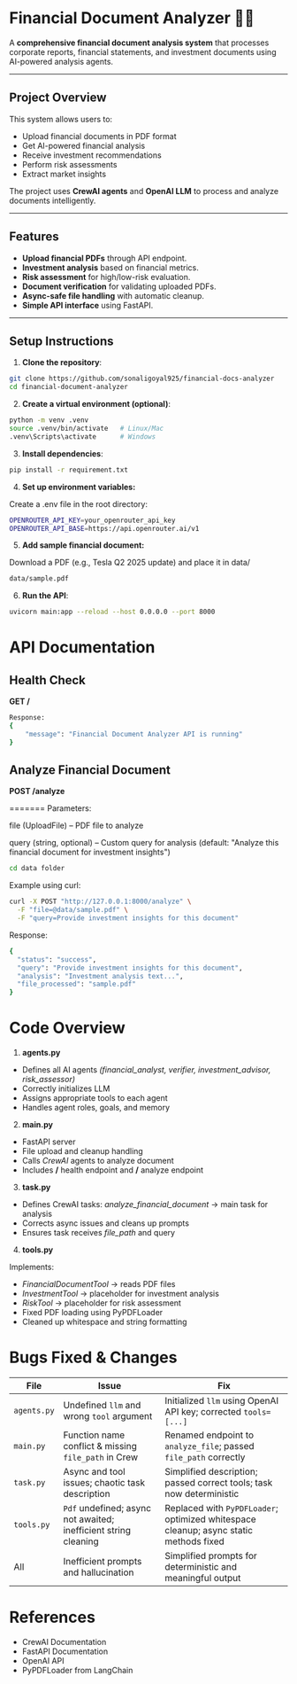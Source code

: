 # Financial Document Analyzer 🏦📄

A **comprehensive financial document analysis system** that processes corporate reports, financial statements, and investment documents using AI-powered analysis agents.

---

## Project Overview

This system allows users to:

- Upload financial documents in PDF format
- Get AI-powered financial analysis
- Receive investment recommendations
- Perform risk assessments
- Extract market insights

The project uses **CrewAI agents** and **OpenAI LLM** to process and analyze documents intelligently.

---

## Features

- **Upload financial PDFs** through API endpoint.
- **Investment analysis** based on financial metrics.
- **Risk assessment** for high/low-risk evaluation.
- **Document verification** for validating uploaded PDFs.
- **Async-safe file handling** with automatic cleanup.
- **Simple API interface** using FastAPI.

---

## Setup Instructions

1. **Clone the repository**:

```bash
git clone https://github.com/sonaligoyal925/financial-docs-analyzer
cd financial-document-analyzer
```


2. **Create a virtual environment (optional)**:

```bash
python -m venv .venv
source .venv/bin/activate   # Linux/Mac
.venv\Scripts\activate      # Windows
```


3. **Install dependencies**:

```bash
pip install -r requirement.txt
```

4. **Set up environment variables:**

Create a .env file in the root directory:

```bash
OPENROUTER_API_KEY=your_openrouter_api_key
OPENROUTER_API_BASE=https://api.openrouter.ai/v1
```

5. **Add sample financial document:**

Download a PDF (e.g., Tesla Q2 2025 update) and place it in data/

```bash
data/sample.pdf
```

6. **Run the API**:

```bash
uvicorn main:app --reload --host 0.0.0.0 --port 8000
```

# API Documentation

## Health Check

**GET /**

```bash
Response:
{
    "message": "Financial Document Analyzer API is running"
}
```

## Analyze Financial Document

**POST /analyze**

=======
Parameters:

file (UploadFile) – PDF file to analyze

query (string, optional) – Custom query for analysis (default: "Analyze this financial document for investment insights")
```bash
cd data folder
```

Example using curl:

```bash
curl -X POST "http://127.0.0.1:8000/analyze" \
  -F "file=@data/sample.pdf" \
  -F "query=Provide investment insights for this document"

```

Response:
```bash
{
  "status": "success",
  "query": "Provide investment insights for this document",
  "analysis": "Investment analysis text...",
  "file_processed": "sample.pdf"
}

```


# Code Overview

1. **agents.py**

- Defines all AI agents *(financial_analyst, verifier, investment_advisor, risk_assessor)*
- Correctly initializes LLM
- Assigns appropriate tools to each agent
- Handles agent roles, goals, and memory

2. **main.py**

- FastAPI server
- File upload and cleanup handling
- Calls *CrewAI* agents to analyze document
- Includes **/** health endpoint and **/** analyze endpoint

3. **task.py**

- Defines CrewAI tasks:
        *analyze_financial_document* → main task for analysis
- Corrects async issues and cleans up prompts
- Ensures task receives *file_path* and query

4. **tools.py**

Implements:
- *FinancialDocumentTool* → reads PDF files
- *InvestmentTool* → placeholder for investment analysis
- *RiskTool* → placeholder for risk assessment
- Fixed PDF loading using PyPDFLoader
- Cleaned up whitespace and string formatting

# Bugs Fixed & Changes


| File        | Issue                                                           | Fix                                                                                   |
| ----------- | --------------------------------------------------------------- | ------------------------------------------------------------------------------------- |
| `agents.py` | Undefined `llm` and wrong `tool` argument                       | Initialized `llm` using OpenAI API key; corrected `tools=[...]`                       |
| `main.py`   | Function name conflict & missing `file_path` in Crew            | Renamed endpoint to `analyze_file`; passed `file_path` correctly                      |
| `task.py`   | Async and tool issues; chaotic task description                 | Simplified description; passed correct tools; task now deterministic                  |
| `tools.py`  | `Pdf` undefined; async not awaited; inefficient string cleaning | Replaced with `PyPDFLoader`; optimized whitespace cleanup; async static methods fixed |
| All         | Inefficient prompts and hallucination                           | Simplified prompts for deterministic and meaningful output                            |


# References

- CrewAI Documentation
- FastAPI Documentation
- OpenAI API
- PyPDFLoader from LangChain

